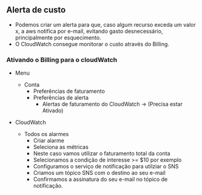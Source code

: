 ## Alerta de custo

* Podemos criar um alerta para que, caso algum recurso exceda um valor x, a aws notifica por e-mail, evitando gasto desnecessário, principalmente por esquecimento.
* O CloudWatch consegue monitorar o custo através do Billing.


### Ativando o Billing para o cloudWatch

* Menu
    * Conta
        * Preferências de faturamento
        * Preferências de alerta
            *   Alertas de faturamento do CloudWatch -> (Precisa estar Ativado)


* CloudWatch 
    * Todos os alarmes
        * Criar alarme
        * Seleciona as métricas
        * Neste caso vamos utilizar o faturamento total da conta
        * Selecionamos a condição de interesse >= $10 por exemplo
        * Configuramos o serviço de notificação para utilziar o SNS
        * Criamos um tópico SNS com o destino ao seu e-mail
        * Confirmamos a assinatura do seu e-mail no tópico de notificação.




